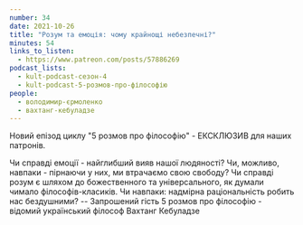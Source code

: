 ```yaml
---
number: 34
date: 2021-10-26
title: "Розум та емоція: чому крайнощі небезпечні?"
minutes: 54
links_to_listen:
  - https://www.patreon.com/posts/57886269
podcast_lists:
  - kult-podcast-сезон-4
  - kult-podcast-5-розмов-про-філософію
people:
  - володимир-єрмоленко
  - вахтанг-кебуладзе
---
```


Новий епізод циклу "5 розмов про філософію" - ЕКСКЛЮЗИВ для наших патронів.

Чи справді емоції - найглибший вияв нашої людяності? Чи, можливо, навпаки -
пірнаючи у них, ми втрачаємо свою свободу? Чи справді розум є шляхом до
божественного та універсального, як думали чимало філософів-класиків. Чи
навпаки: надмірна раціональність робить нас бездушними? -- Запрошений
гість 5 розмов про філософію - відомий український філософ Вахтанг Кебуладзе
